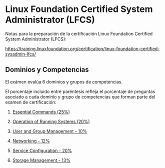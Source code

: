 # Linux Foundation Certified System Administrator (LFCS) 

Notas para la preparación de la certificación Linux Foundation Certified System Administrator (LFCS):

https://training.linuxfoundation.org/certification/linux-foundation-certified-sysadmin-lfcs/

## Dominios y Competencias

El exámen evalúa 6 dominios y grupos de competencias. 

El porcentaje incluido entre paréntesis refleja el porcentaje de preguntas asociado a cada dominio y grupo de competencias que forman parte del examen de certificación:

1. [Essential Commands (25%)](EssentialCommands.md)

2. [Operation of Running Systems (20%)](OperationofRunningSystems.md)

3. [User and Group Management - 10%](UserandGroupManagement.md)

4. [Networking - 12%](Networking.md)

5. [Service Configuration - 20%](ServiceConfiguration.md)

6. [Storage Management - 13%](StorageManagement.md)
